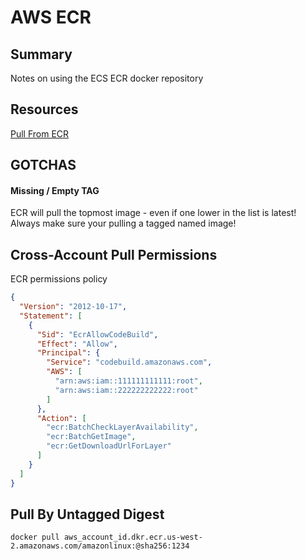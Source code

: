 # AWS ECR

## Summary

Notes on using the ECS ECR docker repository

## Resources
[Pull From ECR](https://docs.aws.amazon.com/AmazonECR/latest/userguide/docker-pull-ecr-image.html)

## GOTCHAS

#### Missing / Empty TAG
ECR will pull the topmost image - even if one lower in the list is latest!
Always make sure your pulling a tagged named image!

## Cross-Account Pull Permissions

ECR permissions policy

```json
{
  "Version": "2012-10-17",
  "Statement": [
    {
      "Sid": "EcrAllowCodeBuild",
      "Effect": "Allow",
      "Principal": {
        "Service": "codebuild.amazonaws.com",
        "AWS": [
          "arn:aws:iam::111111111111:root",
          "arn:aws:iam::222222222222:root"
        ]
      },
      "Action": [
        "ecr:BatchCheckLayerAvailability",
        "ecr:BatchGetImage",
        "ecr:GetDownloadUrlForLayer"
      ]
    }
  ]
}
```

## Pull By Untagged Digest
```console
docker pull aws_account_id.dkr.ecr.us-west-2.amazonaws.com/amazonlinux:@sha256:1234
```
